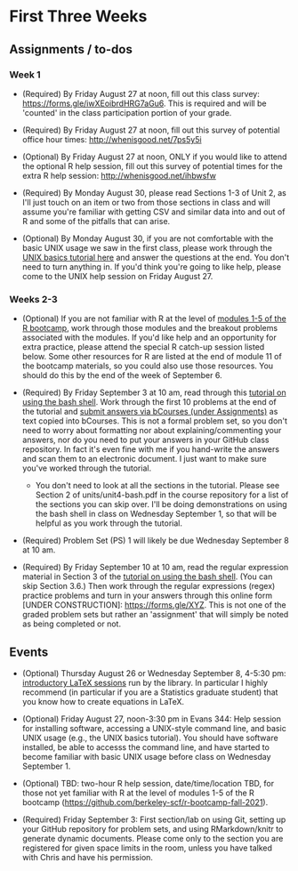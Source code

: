 # First Three Weeks 

## Assignments / to-dos

### Week 1

- (Required) By Friday August 27 at noon, fill out this class survey: https://forms.gle/iwXEoibrdHRG7aGu6. This is required and will be 'counted' in the class participation portion of your grade.

- (Required) By Friday August 27 at noon, fill out this survey of potential office hour times: http://whenisgood.net/7ps5y5i

- (Optional) By Friday August 27 at noon, ONLY if you would like to attend the optional R help session, fill out this survey of potential times for the extra R help session: http://whenisgood.net/ihbwsfw

- (Required) By Monday August 30, please read Sections 1-3 of Unit 2, as I'll just touch on an item or two from those sections in class and will assume you're familiar with getting CSV and similar data into and out of R and some of the pitfalls that can arise. 

- (Optional) By Monday August 30, if you are not comfortable with the basic UNIX usage we saw in the first class, please work through the [UNIX basics tutorial here](https://github.com/berkeley-scf/tutorial-unix-basics/archive/master.zip) and answer the questions at the end. You don't need to turn anything in. If you'd think you're going to like help, please come to the UNIX help session on Friday August 27.

### Weeks 2-3

- (Optional) If you are not familiar with R at the level of [modules
1-5 of the R bootcamp](https://github.com/berkeley-scf/r-bootcamp-fall-2021/archive/main.zip),
work through those modules and the breakout problems associated with
the modules. If you'd like help and an opportunity for extra practice,
please attend the special R catch-up session listed below. Some other
resources for R are listed at the end of module 11 of the bootcamp
materials, so you could also use those resources. You should do this by the end of the week of September 6.

- (Required) By Friday September 3 at 10 am, read through this [tutorial on using the bash shell](https://github.com/berkeley-scf/tutorial-using-bash). Work through the first 10 problems at the end of the tutorial and [submit answers via bCourses (under Assignments)](https://bcourses.berkeley.edu/courses/1507757/assignments/8324653) as text copied into bCourses. This is not a formal problem set, so you don't need to worry about formatting nor about explaining/commenting your answers, nor do you need to put your answers in your GitHub class repository. In fact it's even fine with me if you hand-write the answers and scan them to an electronic document. I just want to make sure you've worked through the tutorial. 
   - You don't need to look at all the sections in the tutorial. Please see Section 2 of units/unit4-bash.pdf in the course repository for a list of the sections you can skip over. I'll be doing demonstrations on using the bash shell in class on Wednesday September 1, so that will be helpful as you work through the tutorial. 

- (Required) Problem Set (PS) 1 will likely be due Wednesday September 8 at 10 am.

- (Required) By Friday September 10 at 10 am, read the regular expression material in Section 3 of the [tutorial on using the bash shell](https://github.com/berkeley-scf/tutorial-using-bash). (You can skip Section 3.6.) Then work through the regular expressions (regex) practice problems and turn in your answers through this online form [UNDER CONSTRUCTION]: https://forms.gle/XYZ. This is not one of the graded problem sets but rather an 'assignment' that will simply be noted as being completed or not.


## Events

- (Optional) Thursday August 26 or Wednesday September 8, 4-5:30 pm: [introductory LaTeX sessions](https://berkeley.libcal.com/calendar/workshops) run by the library. In particular I highly recommend (in particular if you are a Statistics graduate student) that you know how to create equations in LaTeX.

- (Optional) Friday August 27, noon-3:30 pm in Evans 344: Help session for installing software, accessing a UNIX-style command line, and basic UNIX usage (e.g., the UNIX basics tutorial). You should have software installed, be able to accesss the command line, and have started to become familiar with basic UNIX usage before class on Wednesday September 1.

- (Optional) TBD: two-hour R help session, date/time/location TBD, for those not yet familiar with R at the level of modules 1-5 of the R bootcamp (https://github.com/berkeley-scf/r-bootcamp-fall-2021).

- (Required) Friday September 3: First section/lab on using Git, setting up your GitHub repository for problem sets, and using RMarkdown/knitr to generate dynamic documents. Please come only to the section you are registered for given space limits in the room, unless you have talked with Chris and have his permission. 



